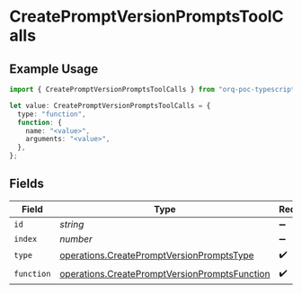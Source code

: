 # CreatePromptVersionPromptsToolCalls

## Example Usage

```typescript
import { CreatePromptVersionPromptsToolCalls } from "orq-poc-typescript-multi-env-version/models/operations";

let value: CreatePromptVersionPromptsToolCalls = {
  type: "function",
  function: {
    name: "<value>",
    arguments: "<value>",
  },
};
```

## Fields

| Field                                                                                                          | Type                                                                                                           | Required                                                                                                       | Description                                                                                                    |
| -------------------------------------------------------------------------------------------------------------- | -------------------------------------------------------------------------------------------------------------- | -------------------------------------------------------------------------------------------------------------- | -------------------------------------------------------------------------------------------------------------- |
| `id`                                                                                                           | *string*                                                                                                       | :heavy_minus_sign:                                                                                             | N/A                                                                                                            |
| `index`                                                                                                        | *number*                                                                                                       | :heavy_minus_sign:                                                                                             | N/A                                                                                                            |
| `type`                                                                                                         | [operations.CreatePromptVersionPromptsType](../../models/operations/createpromptversionpromptstype.md)         | :heavy_check_mark:                                                                                             | N/A                                                                                                            |
| `function`                                                                                                     | [operations.CreatePromptVersionPromptsFunction](../../models/operations/createpromptversionpromptsfunction.md) | :heavy_check_mark:                                                                                             | N/A                                                                                                            |